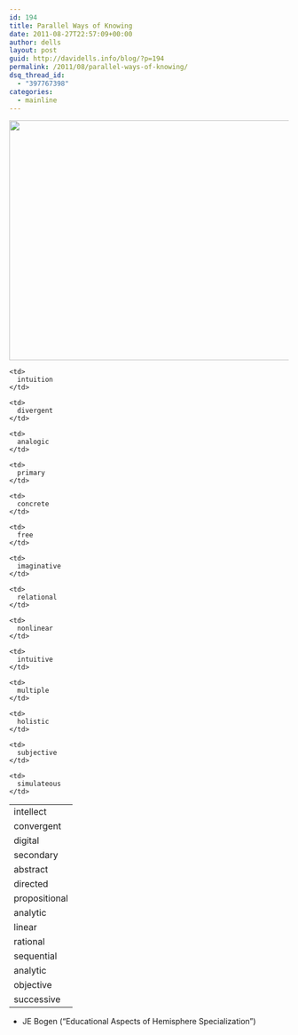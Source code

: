 ```yaml
---
id: 194
title: Parallel Ways of Knowing
date: 2011-08-27T22:57:09+00:00
author: dells
layout: post
guid: http://davidells.info/blog/?p=194
permalink: /2011/08/parallel-ways-of-knowing/
dsq_thread_id:
  - "397767398"
categories:
  - mainline
---
```

[<img src="http://davidells.info/blog/wp-content/uploads/2011/08/parallel.png" alt="" title="parallel" width="600" height="432" class="aligncenter size-full wp-image-198" />](http://davidells.info/blog/wp-content/uploads/2011/08/parallel.png)

<table id="parallels">
  <tr>
    <td>
      intellect
    </td>
    
    <td>
      intuition
    </td>
  </tr>
  
  <tr>
    <td>
      convergent
    </td>
    
    <td>
      divergent
    </td>
  </tr>
  
  <tr>
    <td>
      digital
    </td>
    
    <td>
      analogic
    </td>
  </tr>
  
  <tr>
    <td>
      secondary
    </td>
    
    <td>
      primary
    </td>
  </tr>
  
  <tr>
    <td>
      abstract
    </td>
    
    <td>
      concrete
    </td>
  </tr>
  
  <tr>
    <td>
      directed
    </td>
    
    <td>
      free
    </td>
  </tr>
  
  <tr>
    <td>
      propositional
    </td>
    
    <td>
      imaginative
    </td>
  </tr>
  
  <tr>
    <td>
      analytic
    </td>
    
    <td>
      relational
    </td>
  </tr>
  
  <tr>
    <td>
      linear
    </td>
    
    <td>
      nonlinear
    </td>
  </tr>
  
  <tr>
    <td>
      rational
    </td>
    
    <td>
      intuitive
    </td>
  </tr>
  
  <tr>
    <td>
      sequential
    </td>
    
    <td>
      multiple
    </td>
  </tr>
  
  <tr>
    <td>
      analytic
    </td>
    
    <td>
      holistic
    </td>
  </tr>
  
  <tr>
    <td>
      objective
    </td>
    
    <td>
      subjective
    </td>
  </tr>
  
  <tr>
    <td>
      successive
    </td>
    
    <td>
      simulateous
    </td>
  </tr>
</table>

- JE Bogen (&#8220;Educational Aspects of Hemisphere Specialization&#8221;)